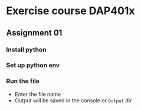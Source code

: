 # Exercise course DAP401x


## Assignment  01

### Install python

### Set up python env


### Run the file
- Enter the file name
- Output will be saved in the console or `Output` dir